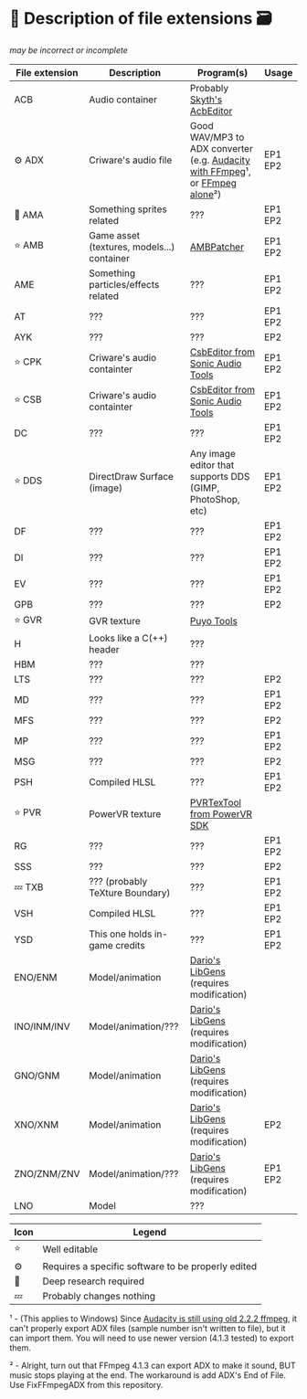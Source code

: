 # :pencil: Description of file extensions :card_file_box:

*may be incorrect or incomplete*

File extension | Description | Program(s) | Usage
-------------- | ----------- | ---------- | -----
ACB | Audio container | Probably [Skyth's AcbEditor][sonicaudiotools_link]
:gear: ADX | Criware's audio file | Good WAV/MP3 to ADX converter (e.g. [Audacity][audacity_link] [with FFmpeg][audacity_ffmpeg_instruction]¹, or [FFmpeg alone][ffmpeg_link]²) | EP1 EP2
:dizzy: AMA | Something sprites related | ??? | EP1 EP2
:star: AMB | Game asset (textures, models...) container | [AMBPatcher][modloader_link] | EP1 EP2
AME | Something particles/effects related | ??? | EP1 EP2
AT  | ??? | ??? | EP1 EP2
AYK | ??? | ??? | EP2
:star: CPK | Criware's audio containter | [CsbEditor from Sonic Audio Tools][sonicaudiotools_link] | EP1 EP2
:star: CSB | Criware's audio containter | [CsbEditor from Sonic Audio Tools][sonicaudiotools_link] | EP1 EP2
DC  | ??? | ??? | EP1 EP2
:star: DDS | DirectDraw Surface (image) | Any image editor that supports DDS (GIMP, PhotoShop, etc) | EP1 EP2
DF  | ??? | ??? | EP1 EP2
DI  | ??? | ??? | EP1 EP2
EV  | ??? | ??? | EP1 EP2
GPB | ??? | ??? | EP2
:star: GVR | GVR texture | [Puyo Tools][puyo_tools_link]
H | Looks like a C(++) header | ???
HBM | ??? | ???
LTS | ??? | ??? | EP2
MD  | ??? | ??? | EP1 EP2
MFS | ??? | ??? | EP2
MP  | ??? | ??? | EP1 EP2
MSG | ??? | ??? | EP2
PSH | Compiled HLSL | ??? | EP1 EP2
:star: PVR | PowerVR texture | [PVRTexTool from PowerVR SDK][powervr_sdk_link]
RG  | ??? | ??? | EP1 EP2
SSS | ??? | ??? | EP2
:zzz: TXB | ??? (probably TeXture Boundary) | ??? | EP1 EP2
VSH | Compiled HLSL | ??? | EP1 EP2
YSD | This one holds in-game credits | ??? | EP1 EP2
ENO/ENM | Model/animation | [Dario's LibGens][libgens_link] (requires modification)
INO/INM/INV | Model/animation/??? | [Dario's LibGens][libgens_link] (requires modification)
GNO/GNM | Model/animation | [Dario's LibGens][libgens_link] (requires modification)
XNO/XNM | Model/animation | [Dario's LibGens][libgens_link] (requires modification) | EP2
ZNO/ZNM/ZNV | Model/animation/??? | [Dario's LibGens][libgens_link] (requires modification) | EP1 EP2
LNO | Model | ???

Icon | Legend
-----|------------
:star: | Well editable
:gear: | Requires a specific software to be properly edited
:dizzy: | Deep research required
:zzz: | Probably changes nothing

¹ - (This applies to Windows) Since [Audacity is still using old 2.2.2 ffmpeg](https://forum.audacityteam.org/viewtopic.php?f=20&t=105590), it can't properly export ADX files (sample number isn't written to file), but it can import them. You will need to use newer version (4.1.3 tested) to export them.

² - Alright, turn out that FFmpeg 4.1.3 can export ADX to make it sound, BUT music stops playing at the end. The workaround is add ADX's End of File. Use FixFFmpegADX from this repository.

[modloader_link]: https://github.com/OSA413/Sonic4_ModLoader
[tools_link]: https://github.com/OSA413/Sonic4_Tools
[sonicaudiotools_link]: https://github.com/blueskythlikesclouds/SonicAudioTools
[libgens_link]: https://github.com/DarioSamo/libgens-sonicglvl
[powervr_sdk_link]: https://www.imgtec.com/developers/powervr-sdk-tools/
[puyo_tools_link]: https://github.com/nickworonekin/puyotools
[audacity_link]: https://www.audacityteam.org/
[audacity_ffmpeg_instruction]: https://manual.audacityteam.org/man/faq_installation_and_plug_ins.html#ffdown
[ffmpeg_link]: https://ffmpeg.org/
